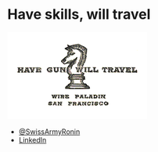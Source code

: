 # Have skills, will travel

![hazskillz_willtravel](img/Haveguncard.png)
 
* [@SwissArmyRonin](https://twitter.com/SwissArmyRonin)
* [LinkedIn](https://www.linkedin.com/in/mhvelplund/)
